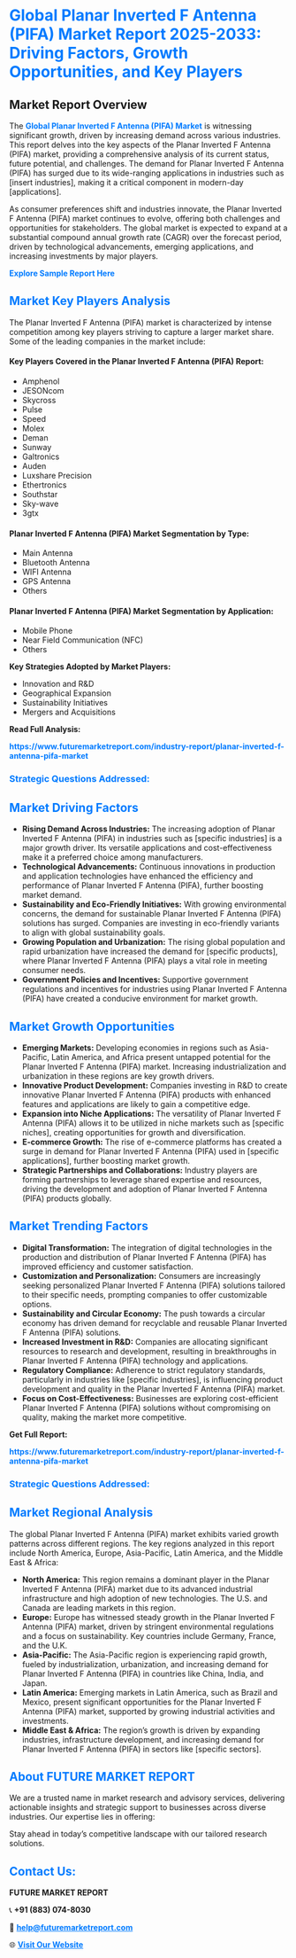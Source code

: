 <h1 style="color: #007BFF;">Global Planar Inverted F Antenna (PIFA) Market Report 2025-2033: Driving Factors, Growth Opportunities, and Key Players</h1>

<section id="overview">
<h2>Market Report Overview</h2>
<p>The <a href="https://www.futuremarketreport.com/industry-report/planar-inverted-f-antenna-pifa-market" style="color: #007BFF; text-decoration: none;"><strong>Global Planar Inverted F Antenna (PIFA) Market</strong></a> is witnessing significant growth, driven by increasing demand across various industries. This report delves into the key aspects of the Planar Inverted F Antenna (PIFA) market, providing a comprehensive analysis of its current status, future potential, and challenges. The demand for Planar Inverted F Antenna (PIFA) has surged due to its wide-ranging applications in industries such as [insert industries], making it a critical component in modern-day [applications].</p>
<p>As consumer preferences shift and industries innovate, the Planar Inverted F Antenna (PIFA) market continues to evolve, offering both challenges and opportunities for stakeholders. The global market is expected to expand at a substantial compound annual growth rate (CAGR) over the forecast period, driven by technological advancements, emerging applications, and increasing investments by major players.</p>
</section>

<section id="overview">
<p><a href="https://www.futuremarketreport.com/request-sample/reportId=115813" style="color: #007BFF; text-decoration: none;"><strong>Explore Sample Report Here</strong></a></p>
</section>

<section id="key-players">
<h2 style="color: #007BFF;">Market Key Players Analysis</h2>
<p>The Planar Inverted F Antenna (PIFA) market is characterized by intense competition among key players striving to capture a larger market share. Some of the leading companies in the market include:</p>
<h4>Key Players Covered in the Planar Inverted F Antenna (PIFA) Report:</h4>
<ul><li>Amphenol</li><li>JESONcom</li><li>Skycross</li><li>Pulse</li><li>Speed</li><li>Molex</li><li>Deman</li><li>Sunway</li><li>Galtronics</li><li>Auden</li><li>Luxshare Precision</li><li>Ethertronics</li><li>Southstar</li><li>Sky-wave</li><li>3gtx</li></ul>
<h4>Planar Inverted F Antenna (PIFA) Market Segmentation by Type:</h4>
<ul><li>Main Antenna</li><li>Bluetooth Antenna</li><li>WIFI Antenna</li><li>GPS Antenna</li><li>Others</li></ul>

<h4>Planar Inverted F Antenna (PIFA) Market Segmentation by Application:</h4>
<ul><li>Mobile Phone</li><li>Near Field Communication (NFC)</li><li>Others</li></ul>
<p><strong>Key Strategies Adopted by Market Players:</strong></p>
<ul>
<li>Innovation and R&D</li>
<li>Geographical Expansion</li>
<li>Sustainability Initiatives</li>
<li>Mergers and Acquisitions</li>
</ul>
</section>

<section>
<p><strong>Read Full Analysis: </strong></p><a href="https://www.futuremarketreport.com/industry-report/planar-inverted-f-antenna-pifa-market" style="color: #007BFF; text-decoration: none;"><strong>https://www.futuremarketreport.com/industry-report/planar-inverted-f-antenna-pifa-market</strong></a>
<h3 style="color: #007BFF;">Strategic Questions Addressed:</h3>
</section>

<section id="driving-factors">
<h2 style="color: #007BFF;">Market Driving Factors</h2>
<ul>
<li><strong>Rising Demand Across Industries:</strong> The increasing adoption of Planar Inverted F Antenna (PIFA) in industries such as [specific industries] is a major growth driver. Its versatile applications and cost-effectiveness make it a preferred choice among manufacturers.</li>
<li><strong>Technological Advancements:</strong> Continuous innovations in production and application technologies have enhanced the efficiency and performance of Planar Inverted F Antenna (PIFA), further boosting market demand.</li>
<li><strong>Sustainability and Eco-Friendly Initiatives:</strong> With growing environmental concerns, the demand for sustainable Planar Inverted F Antenna (PIFA) solutions has surged. Companies are investing in eco-friendly variants to align with global sustainability goals.</li>
<li><strong>Growing Population and Urbanization:</strong> The rising global population and rapid urbanization have increased the demand for [specific products], where Planar Inverted F Antenna (PIFA) plays a vital role in meeting consumer needs.</li>
<li><strong>Government Policies and Incentives:</strong> Supportive government regulations and incentives for industries using Planar Inverted F Antenna (PIFA) have created a conducive environment for market growth.</li>
</ul>
</section>

<section id="growth-opportunities">
<h2 style="color: #007BFF;">Market Growth Opportunities</h2>
<ul>
<li><strong>Emerging Markets:</strong> Developing economies in regions such as Asia-Pacific, Latin America, and Africa present untapped potential for the Planar Inverted F Antenna (PIFA) market. Increasing industrialization and urbanization in these regions are key growth drivers.</li>
<li><strong>Innovative Product Development:</strong> Companies investing in R&D to create innovative Planar Inverted F Antenna (PIFA) products with enhanced features and applications are likely to gain a competitive edge.</li>
<li><strong>Expansion into Niche Applications:</strong> The versatility of Planar Inverted F Antenna (PIFA) allows it to be utilized in niche markets such as [specific niches], creating opportunities for growth and diversification.</li>
<li><strong>E-commerce Growth:</strong> The rise of e-commerce platforms has created a surge in demand for Planar Inverted F Antenna (PIFA) used in [specific applications], further boosting market growth.</li>
<li><strong>Strategic Partnerships and Collaborations:</strong> Industry players are forming partnerships to leverage shared expertise and resources, driving the development and adoption of Planar Inverted F Antenna (PIFA) products globally.</li>
</ul>
</section>

<section id="trending-factors">
<h2 style="color: #007BFF;">Market Trending Factors</h2>
<ul>
<li><strong>Digital Transformation:</strong> The integration of digital technologies in the production and distribution of Planar Inverted F Antenna (PIFA) has improved efficiency and customer satisfaction.</li>
<li><strong>Customization and Personalization:</strong> Consumers are increasingly seeking personalized Planar Inverted F Antenna (PIFA) solutions tailored to their specific needs, prompting companies to offer customizable options.</li>
<li><strong>Sustainability and Circular Economy:</strong> The push towards a circular economy has driven demand for recyclable and reusable Planar Inverted F Antenna (PIFA) solutions.</li>
<li><strong>Increased Investment in R&D:</strong> Companies are allocating significant resources to research and development, resulting in breakthroughs in Planar Inverted F Antenna (PIFA) technology and applications.</li>
<li><strong>Regulatory Compliance:</strong> Adherence to strict regulatory standards, particularly in industries like [specific industries], is influencing product development and quality in the Planar Inverted F Antenna (PIFA) market.</li>
<li><strong>Focus on Cost-Effectiveness:</strong> Businesses are exploring cost-efficient Planar Inverted F Antenna (PIFA) solutions without compromising on quality, making the market more competitive.</li>
</ul>
</section>

<section>
<p><strong>Get Full Report: </strong></p><a href="https://www.futuremarketreport.com/industry-report/planar-inverted-f-antenna-pifa-market" style="color: #007BFF; text-decoration: none;"><strong>https://www.futuremarketreport.com/industry-report/planar-inverted-f-antenna-pifa-market</strong></a>
<h3 style="color: #007BFF;">Strategic Questions Addressed:</h3>
</section>


<section id="regional-analysis">
<h2 style="color: #007BFF;">Market Regional Analysis</h2>
<p>The global Planar Inverted F Antenna (PIFA) market exhibits varied growth patterns across different regions. The key regions analyzed in this report include North America, Europe, Asia-Pacific, Latin America, and the Middle East & Africa:</p>
<ul>
<li><strong>North America:</strong> This region remains a dominant player in the Planar Inverted F Antenna (PIFA) market due to its advanced industrial infrastructure and high adoption of new technologies. The U.S. and Canada are leading markets in this region.</li>
<li><strong>Europe:</strong> Europe has witnessed steady growth in the Planar Inverted F Antenna (PIFA) market, driven by stringent environmental regulations and a focus on sustainability. Key countries include Germany, France, and the U.K.</li>
<li><strong>Asia-Pacific:</strong> The Asia-Pacific region is experiencing rapid growth, fueled by industrialization, urbanization, and increasing demand for Planar Inverted F Antenna (PIFA) in countries like China, India, and Japan.</li>
<li><strong>Latin America:</strong> Emerging markets in Latin America, such as Brazil and Mexico, present significant opportunities for the Planar Inverted F Antenna (PIFA) market, supported by growing industrial activities and investments.</li>
<li><strong>Middle East & Africa:</strong> The region’s growth is driven by expanding industries, infrastructure development, and increasing demand for Planar Inverted F Antenna (PIFA) in sectors like [specific sectors].</li>
</ul>
</section>

<footer>
<h2 style="color: #007BFF;">About FUTURE MARKET REPORT</h2>
<p>We are a trusted name in market research and advisory services, delivering actionable insights and strategic support to businesses across diverse industries. Our expertise lies in offering:</p>

<p>Stay ahead in today’s competitive landscape with our tailored research solutions.</p>

<h2 style="color: #007BFF;">Contact Us:</h2>
<p><strong>FUTURE MARKET REPORT</strong></p>
<p>📞 <strong>+91 (883) 074-8030</strong></p>
<p>📧 <strong><a href="mailto:help@futuremarketreport.com" style="color: #007BFF;">help@futuremarketreport.com</a></strong></p>
<p>🌐 <strong><a href="https://www.futuremarketreport.com/" style="color: #007BFF;">Visit Our Website</a></strong></p>
</footer>
